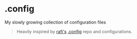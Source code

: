 # .config
My slowly growing collection of configuration files

> Heavily inspired by [rafi's](https://github.com/rafi) [.config](https://github.com/rafi/.config) repo and configurations.
